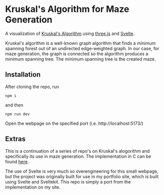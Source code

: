 # Kruskal's Algorithm for Maze Generation

A visualization of [Kruskal's Algorithm](https://en.wikipedia.org/wiki/Maze_generation_algorithm#Iterative_randomized_Kruskal's_algorithm_(with_sets)) using [three.js](https://threejs.org/) and [Svelte](https://svelte.dev/).

Kruskal's algorithm is a well-known graph algorithm that finds a minimum spanning forest out of an undirected edge-weighted graph. In our case, for maze generation, the graph is connected so the algorithm produces a minimum spanning tree. The minimum spanning tree is the created maze.

## Installation

After cloning the repo, run
``` 
npm i
```

and then
```
npm run dev
```
Open the webpage on the specified port (i.e. http://localhost:5173/)

## Extras

This is a continuation of a series of repo's on Kruskal's alogorithm and specifically its use in maze generation. The implementation in C can be found [here](https://github.com/CharlieKerfoot/maze-generation-c).

The use of Svelte is very much so overengineering for this small webpage, but the project was originally built for use in my portfolio site, which is built using Svelte and Sveltekit. This repo is simply a port from the implementation on my site.
